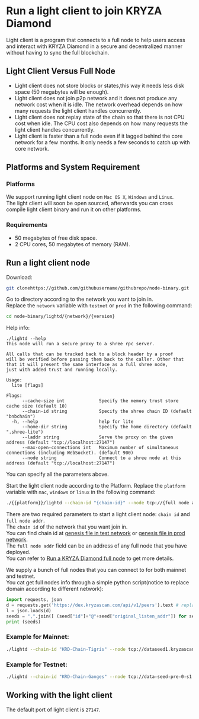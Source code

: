 # Run a light client to join KRYZA Diamond

Light client is a program that connects to a full node to help users access and interact with KRYZA Diamond
in a secure and decentralized manner without having to sync the full blockchain.

## Light Client Versus Full Node

- Light client does not store blocks or states,this way it needs less disk space (50 megabytes will be enough).
- Light client does not join p2p network and it does not produce any network cost when it is idle. The network
overhead depends on how many requests the light client handles concurrently.
- Light client does not replay state of the chain so that there is not CPU cost when idle. The CPU cost also
depends on how many requests the light client handles concurrently.
- Light client is faster than a full node even if it lagged behind the core network for a few months. It only needs a few seconds
to catch up with core network.

## Platforms and System Requirement

### Platforms

We support running light client node on `Mac OS X`, `Windows` and `Linux`.<br/>
The light client will soon be open sourced, afterwards you can cross compile light client binary and run it on other platforms.

### Requirements
- 50 megabytes of free disk space.
- 2 CPU cores, 50 megabytes of memory (RAM).

## Run a light client node

Download:
```bash
git clonehttps://github.com/githubusername/githubrepo/node-binary.git
```

Go to directory according to the network you want to join in.<br/>
Replace the `network` variable with `testnet` or `prod` in the following command:

```bash
cd node-binary/lightd/{network}/{version}
```

Help info:

```
./lightd --help
This node will run a secure proxy to a shree rpc server.

All calls that can be tracked back to a block header by a proof
will be verified before passing them back to the caller. Other that
that it will present the same interface as a full shree node,
just with added trust and running locally.

Usage:
  lite [flags]

Flags:
      --cache-size int             Specify the memory trust store cache size (default 10)
      --chain-id string            Specify the shree chain ID (default "bnbchain")
  -h, --help                       help for lite
      --home-dir string            Specify the home directory (default ".shree-lite")
      --laddr string               Serve the proxy on the given address (default "tcp://localhost:27147")
      --max-open-connections int   Maximum number of simultaneous connections (including WebSocket). (default 900)
      --node string                Connect to a shree node at this address (default "tcp://localhost:27147")
```

You can specify all the parameters above.

Start the light client node according to the Platform. Replace the `platform` variable with `mac`, `windows` or `linux` in the following command:

```bash
./{{platform}}/lightd --chain-id "{chain-id}" --node tcp://{full node addr}:80 > node.log  &
```

There are two required parameters to start a light client node: `chain id` and `full node addr`.<br/>
The `chain id` of the network that you want join in.<br/>
You can find chain id at [genesis file in test network](https://github.com/githubusername/githubrepo/node-binary/blob/master/fullnode/testnet/0.5.8/config/genesis.json)
or [genesis file in prod network](https://github.com/githubusername/githubrepo/node-binary/blob/master/fullnode/prod/0.5.8/config/genesis.json).<br/>
The `full node addr` field can be an address of any full node that you have deployed.<br/>
You can refer to [Run a KRYZA Diamond full node](fullnode.md) to get more details.<br/>

We supply a bunch of full nodes that you can connect to for both mainnet and testnet.<br/>
You cat get full nodes info through a simple python script(notice to replace domain according to different network):<br/>

```python
import requests, json
d = requests.get('https://dex.kryzascan.com/api/v1/peers').text # replace dex.kryzascan.com with testnet-dex.kryzascan.com for testnet
l = json.loads(d)
seeds = ",".join([ (seed["id"]+"@"+seed["original_listen_addr"]) for seed in l if seed["accelerated"] == False])
print (seeds)
```

### Example for Mainnet:
```bash
./lightd --chain-id "KRD-Chain-Tigris" --node tcp://dataseed1.kryzascan.com:80 > node.log  &
```

### Example for Testnet:
```bash
./lightd --chain-id "KRD-Chain-Ganges" --node tcp://data-seed-pre-0-s1.kryzascan.com:80 > node.log  &
```


## Working with the light client

The default port of light client is `27147`.
